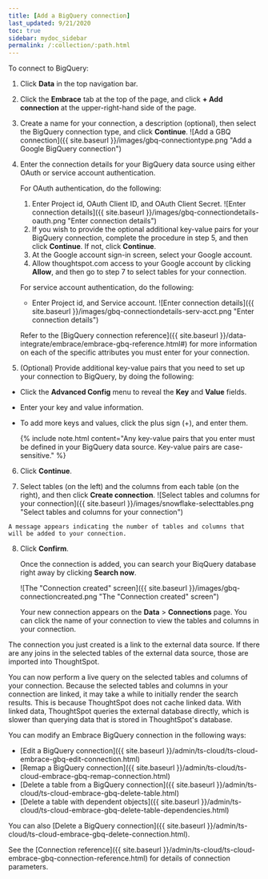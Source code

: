```yaml
---
title: [Add a BigQuery connection]
last_updated: 9/21/2020
toc: true
sidebar: mydoc_sidebar
permalink: /:collection/:path.html
---
```

To connect to BigQuery:

1. Click **Data** in the top navigation bar.

2. Click the **Embrace** tab at the top of the page, and click **+ Add connection** at the upper-right-hand side of the page.

    <!-- ![Click "+ Add connection"]({{ site.baseurl }}/images/redshift-addconnection.png "Click "+ add connection"") -->
    <!-- ![]({{ site.baseurl }}/images/new-connection.png "New db connect") -->

3. Create a name for your connection, a description (optional), then select the BigQuery connection type, and click **Continue**.
    ![Add a GBQ connection]({{ site.baseurl }}/images/gbq-connectiontype.png "Add a Google BigQuery connection")
    <!--  ![Add a BigQuery connection]({{ site.baseurl }}/images/gbq-connectiontype.png "Add a BigQuery connection") -->

4. Enter the connection details for your BigQuery data source using either OAuth or service account authentication.

   For OAuth authentication, do the following:
    1. Enter Project id, OAuth Client ID, and OAuth Client Secret.
    ![Enter connection details]({{ site.baseurl }}/images/gbq-connectiondetails-oauth.png "Enter connection details")
    <!--  ![Enter connection details]({{ site.baseurl }}/images/gbq-connectiondetails.png "Enter connection details") -->
    2. If you wish to provide the optional additional key-value pairs for your BigQuery connection, complete the procedure in step 5, and then click **Continue**. If not, click **Continue**.
    3. At the Google account sign-in screen, select your Google account.
    4. Allow thoughtspot.com access to your Google account by clicking **Allow**, and then go to step 7 to select tables for your connection.

   For service account authentication, do the following:
   - Enter Project id, and Service account.
     ![Enter connection details]({{ site.baseurl }}/images/gbq-connectiondetails-serv-acct.png "Enter connection details")
     <!--  ![Enter connection details]({{ site.baseurl }}/images/gbq-connectiondetails.png "Enter connection details") -->  

    Refer to the [BigQuery connection reference]({{ site.baseurl }}/data-integrate/embrace/embrace-gbq-reference.html#) for more information on each of the specific attributes you must enter for your connection.

5. (Optional) Provide additional key-value pairs that you need to set up your connection to BigQuery, by doing the following:
- Click the **Advanced Config** menu to reveal the **Key** and **Value** fields.
- Enter your key and value information.
- To add more keys and values, click the plus sign (+), and enter them.

    {% include note.html content="Any key-value pairs that you enter must be defined in your BigQuery data source. Key-value pairs are case-sensitive." %}

6. Click **Continue**.       

7. Select tables (on the left) and the columns from each table (on the right), and then click **Create connection**.
    ![Select tables and columns for your connection]({{ site.baseurl }}/images/snowflake-selecttables.png "Select tables and columns for your connection")
  <!--  ![Select tables and columns for your connection]({{ site.baseurl }}/images/gbq-selecttables.png "Select tables and columns for your connection") -->

    A message appears indicating the number of tables and columns that will be added to your connection.

8. Click **Confirm**.  

   Once the connection is added, you can search your BiqQuery database right away by clicking **Search now**.

   ![The "Connection created" screen]({{ site.baseurl }}/images/gbq-connectioncreated.png "The "Connection created" screen")

   Your new connection appears on the **Data** > **Connections** page. You can click the name of your connection to view the tables and columns in your connection.   

The connection you just created is a link to the external data source. If there are any joins in the selected tables of the external data source, those are imported into ThoughtSpot.

You can now perform a live query on the selected tables and columns of your connection. Because the selected tables and columns in your connection are linked, it may take a while to initially render the search results. This is because ThoughtSpot does not cache linked data. With linked data, ThoughtSpot queries the external database directly, which is slower than querying data that is stored in ThoughtSpot's database.

You can modify an Embrace BigQuery connection in the following ways:

- [Edit a BigQuery connection]({{ site.baseurl }}/admin/ts-cloud/ts-cloud-embrace-gbq-edit-connection.html)
- [Remap a BigQuery connection]({{ site.baseurl }}/admin/ts-cloud/ts-cloud-embrace-gbq-remap-connection.html)
- [Delete a table from a BigQuery connection]({{ site.baseurl }}/admin/ts-cloud/ts-cloud-embrace-gbq-delete-table.html)
- [Delete a table with dependent objects]({{ site.baseurl }}/admin/ts-cloud/ts-cloud-embrace-gbq-delete-table-dependencies.html)

You can also [Delete a BigQuery connection]({{ site.baseurl }}/admin/ts-cloud/ts-cloud-embrace-gbq-delete-connection.html).

See the [Connection reference]({{ site.baseurl }}/admin/ts-cloud/ts-cloud-embrace-gbq-connection-reference.html) for details of connection parameters.
